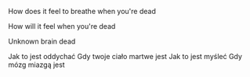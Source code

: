 How does it feel to breathe when you're dead 



How will it feel when you're dead 


Unknown brain dead 




Jak to jest oddychać
Gdy twoje ciało martwe jest
Jak to jest myśleć
Gdy mózg miazgą jest